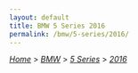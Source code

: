 ```yaml
---
layout: default
title: BMW 5 Series 2016
permalink: /bmw/5-series/2016/
---
```

[*Home*](/) > [*BMW*](/bmw/) > [*5 Series*](/bmw/5-series/) > [*2016*](/bmw/5-series/2016/)
